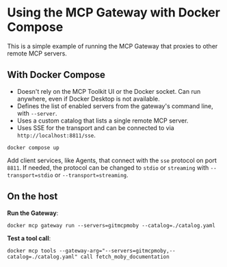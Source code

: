 # Using the MCP Gateway with Docker Compose

This is a simple example of running the MCP Gateway that proxies to other remote MCP servers.

## With Docker Compose

+ Doesn't rely on the MCP Toolkit UI or the Docker socket. Can run anywhere, even if Docker Desktop is not available.
+ Defines the list of enabled servers from the gateway's command line, with `--server`.
+ Uses a custom catalog that lists a single remote MCP server.
+ Uses SSE for the transport and can be connected to via `http://localhost:8811/sse`.

```console
docker compose up
```

Add client services, like Agents, that connect with the `sse` protocol on port `8811`.
If needed, the protocol can be changed to `stdio` or `streaming` with `--transport=stdio` or `--transport=streaming`.

## On the host

**Run the Gateway**:

```console
docker mcp gateway run --servers=gitmcpmoby --catalog=./catalog.yaml
```

**Test a tool call**:

```console
docker mcp tools --gateway-arg="--servers=gitmcpmoby,--catalog=./catalog.yaml" call fetch_moby_documentation
```

